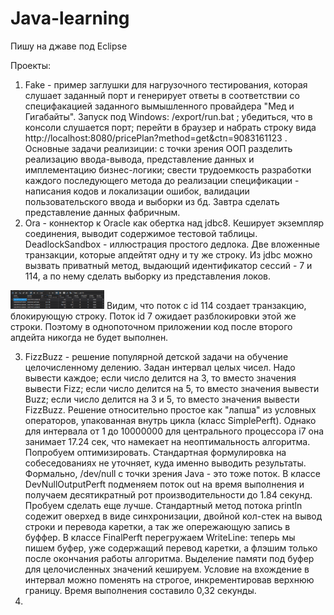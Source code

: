 # Java-learning
Пишу на джаве под Eclipse

Проекты:
 
 1) Fake - пример заглушки для нагрузочного тестирования, которая слушает заданный порт и генерирует ответы в соответствии со специфакацией заданного вымышленного провайдера "Мед и Гигабайты". Запуск под Windows: /export/run.bat  ; убедиться, что в консоли слушается порт; перейти в браузер и набрать строку вида http://localhost:8080/pricePlan?method=get&ctn=9083161123 . Основные задачи реализиции: с точки зрения ООП разделить реализацию ввода-вывода, представление данных и имплементацию бизнес-логики; свести трудоемкость разработки каждого последующего метода до реализации спецификации - написания кодов и локализации ошибок, валидации пользовательского ввода и выборки из бд.
Завтра сделать представление данных фабричным.
2) Ora - коннектор к Oracle как обертка над jdbc8. Кеширует экземпляр соединения, выводит содержимое тестовой таблицы.
DeadlockSandbox - иллюстрация простого дедлока. Две вложенные транзакции, которые апдейтят одну и ту же строку. Из jdbc можно вызвать приватный метод, выдающий идентификатор сессий - 7 и 114, а по нему сделать выборку из представления локов.
<img src="https://github.com/francehunter/Java-learning/blob/main/lock.png" width="150" height="30">
Видим, что поток с id 114 создает транзакцию, блокирующую строку. Поток id 7 ожидает разблокировки этой же строки. Поэтому в однопоточном приложении код после второго апдейта никогда не будет выполнен.

3) FizzBuzz - решение популярной детской задачи на обучение целочисленному делению. Задан интервал целых чисел. Надо вывести каждое; если число делится на 3, то вместо значения вывести Fizz; если число делится на 5, то вместо значения вывести Buzz; если число делится на 3 и 5, то вместо значения вывести FizzBuzz. Решение относительно простое как "лапша" из условных операторов, упакованная внутрь цикла (класс SimplePerft). Однако для интервала от 1 до 10000000 для центрального процессора i7 она занимает 17.24 сек, что намекает на неоптимальность алгоритма.
Попробуем оптимизировать. Стандартная формулировка на собеседованиях не уточняет, куда именно выводить результаты. Формально, /dev/null с точки зрения Java - это тоже поток. В классе DevNullOutputPerft подменяем поток out на время выполнения и получаем десятикратный рот производительности до 1.84 секунд.
Пробуем сделать еще лучше. Стандартный метод потока println содежит оверхед в виде синхронизации, двойной кол-стек на вывод строки и перевода каретки, а так же опережающую запись в буффер. В классе FinalPerft перегружаем WriteLine: теперь мы пишем буфер, уже содержащий перевод каретки, а флэшим только после окончания работы алгоритма. Выделение памяти под буфер для целочисленных значений кешируем. Условие на вхождение в интервал можно поменять на строгое, инкрементировав верхнюю границу. Время выполнения составило 0,32 секунды.
5) 

